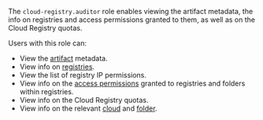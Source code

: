 The `cloud-registry.auditor` role enables viewing the artifact metadata, the info on registries and access permissions granted to them, as well as on the Cloud Registry quotas.

Users with this role can:
* View the [artifact](../../cloud-registry/concepts/artifacts.md) metadata.
* View info on [registries](../../cloud-registry/concepts/registry.md).
* View the list of registry IP permissions.
* View info on the [access permissions](../../iam/concepts/access-control/index.md) granted to registries and folders within registries.
* View info on the Cloud Registry quotas.
* View info on the relevant [cloud](../../resource-manager/concepts/resources-hierarchy.md#cloud) and [folder](../../resource-manager/concepts/resources-hierarchy.md#folder).